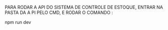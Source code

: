PARA RODAR A API DO SISTEMA DE CONTROLE DE ESTOQUE, ENTRAR NA PASTA DA A PI PELO CMD, E RODAR O COMANDO :

npm run dev
